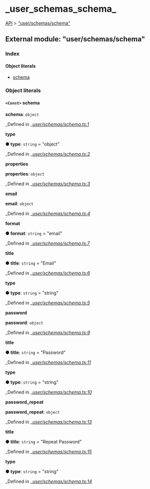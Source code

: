 # \_user\_schemas\_schema\_

[API](../../api-1.md) &gt; ["user/schemas/schema"](_user_schemas_schema_.md)

## External module: "user/schemas/schema"

### Index

#### Object literals

* [schema](_user_schemas_schema_.md#schema)

### Object literals

#### `<Const>` schema

**schema**: `object`

_Defined in _[_user/schemas/schema.ts:1_](https://github.com/authumn/authumn-angular/blob/93ce399/projects/authumn-angular/src/user/schemas/schema.ts#L1)

**type**

**● type**: `string` = "object"

_Defined in _[_user/schemas/schema.ts:2_](https://github.com/authumn/authumn-angular/blob/93ce399/projects/authumn-angular/src/user/schemas/schema.ts#L2)

**properties**

**properties**: `object`

_Defined in _[_user/schemas/schema.ts:3_](https://github.com/authumn/authumn-angular/blob/93ce399/projects/authumn-angular/src/user/schemas/schema.ts#L3)

**email**

**email**: `object`

_Defined in _[_user/schemas/schema.ts:4_](https://github.com/authumn/authumn-angular/blob/93ce399/projects/authumn-angular/src/user/schemas/schema.ts#L4)

**format**

**● format**: `string` = "email"

_Defined in _[_user/schemas/schema.ts:7_](https://github.com/authumn/authumn-angular/blob/93ce399/projects/authumn-angular/src/user/schemas/schema.ts#L7)

**title**

**● title**: `string` = "Email"

_Defined in _[_user/schemas/schema.ts:6_](https://github.com/authumn/authumn-angular/blob/93ce399/projects/authumn-angular/src/user/schemas/schema.ts#L6)

**type**

**● type**: `string` = "string"

_Defined in _[_user/schemas/schema.ts:5_](https://github.com/authumn/authumn-angular/blob/93ce399/projects/authumn-angular/src/user/schemas/schema.ts#L5)

**password**

**password**: `object`

_Defined in _[_user/schemas/schema.ts:9_](https://github.com/authumn/authumn-angular/blob/93ce399/projects/authumn-angular/src/user/schemas/schema.ts#L9)

**title**

**● title**: `string` = "Password"

_Defined in _[_user/schemas/schema.ts:11_](https://github.com/authumn/authumn-angular/blob/93ce399/projects/authumn-angular/src/user/schemas/schema.ts#L11)

**type**

**● type**: `string` = "string"

_Defined in _[_user/schemas/schema.ts:10_](https://github.com/authumn/authumn-angular/blob/93ce399/projects/authumn-angular/src/user/schemas/schema.ts#L10)

**password\_repeat**

**password\_repeat**: `object`

_Defined in _[_user/schemas/schema.ts:13_](https://github.com/authumn/authumn-angular/blob/93ce399/projects/authumn-angular/src/user/schemas/schema.ts#L13)

**title**

**● title**: `string` = "Repeat Password"

_Defined in _[_user/schemas/schema.ts:15_](https://github.com/authumn/authumn-angular/blob/93ce399/projects/authumn-angular/src/user/schemas/schema.ts#L15)

**type**

**● type**: `string` = "string"

_Defined in _[_user/schemas/schema.ts:14_](https://github.com/authumn/authumn-angular/blob/93ce399/projects/authumn-angular/src/user/schemas/schema.ts#L14)

